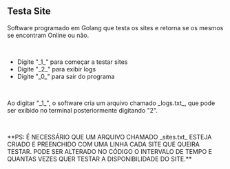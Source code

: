 ## Testa Site
<p>Software programado em Golang que testa os sites e retorna se os mesmos se encontram Online ou não.</p>
<br>
<ul>
<li>Digite "_1_" para começar a testar sites</li>
<li>Digite "_2_" para exibir logs</li>
<li>Digite "_0_" para sair do programa</li>
</ul>
<br>
<p>Ao digitar "_1_", o software cria um arquivo chamado _logs.txt_, que pode ser exibido no terminal posteriormente digitando "2".</p>
<br>
<p>**PS: É NECESSÁRIO QUE UM ARQUIVO CHAMADO _sites.txt_ ESTEJA CRIADO E PREENCHIDO COM UMA LINHA CADA SITE QUE QUEIRA TESTAR. PODE SER ALTERADO NO CÓDIGO O INTERVALO DE TEMPO E QUANTAS VEZES QUER TESTAR A DISPONIBILIDADE DO SITE.**</p>
